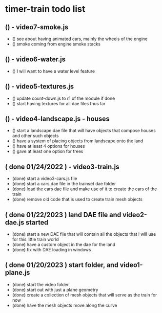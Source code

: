 # timer-train todo list


## () - video7-smoke.js
* () see about having animated cars, mainly the wheels of the engine
* () smoke coming from engine smoke stacks

## () - video6-water.js
* () I will want to have a water level feature

## () - video5-textures.js
* () update count-down.js to r1 of the module if done
* () start having textures for all dae files thus far

## () - video4-landscape.js - houses
* () start a landscape dae file that will have objects that compose houses and other such objects
* () have a system of placing objects from landscape onto the land
* () have at least 4 options for houses
* () gave at least one option for trees

## ( done 01/24/2022 ) - video3-train.js
* (done) start a video3-cars.js file
* (done) start a cars dae file in the trainset dae folder
* (done) load the cars dae file and make use of it to create the cars of the train
* (done) remove old code that is used to create train mesh objects

## ( done 01/22/2023 ) land DAE file and video2-dae.js started
* (done) start a new DAE file that will contain all the objects that I will uae for this little train world
* (done) have a custom object in the dae for the land
* (done) fix with DAE loading in windows

## ( done 01/20/2023 ) start folder, and video1-plane.js
* (done) start the video folder
* (done) start out with just a plane geometry
* (done) create a collection of mesh objects that will serve as the train for now
* (done) have the mesh objects move along the curve
